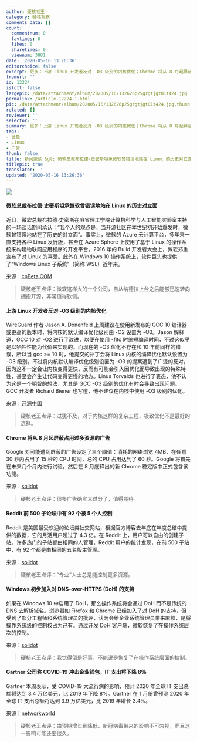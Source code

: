 ```yaml
---
author: 硬核老王
category: 硬核观察
comments_data: []
count:
  commentnum: 0
  favtimes: 0
  likes: 0
  sharetimes: 0
  viewnum: 3881
date: '2020-05-16 13:26:36'
editorchoice: false
excerpt: 更多：上游 Linux 开发者反对 -O3 级别的内核优化；Chrome 将从 8 月起屏蔽占用过多资源的广告
fromurl: ''
id: 12224
islctt: false
largepic: /data/attachment/album/202005/16/132626p25grgtjgt01t424.jpg
permalink: /article-12224-1.html
pic: /data/attachment/album/202005/16/132626p25grgtjgt01t424.jpg.thumb.jpg
related: []
reviewer: ''
selector: ''
summary: 更多：上游 Linux 开发者反对 -O3 级别的内核优化；Chrome 将从 8 月起屏蔽占用过多资源的广告
tags:
- 微软
- Linux
- 广告
thumb: false
title: 新闻速读 &gt; 微软总裁布拉德·史密斯坦承微软曾错误地站在 Linux 的历史对立面
titlepic: true
translator: ''
updated: '2020-05-16 13:26:36'
---
```


![](/data/attachment/album/202005/16/132626p25grgtjgt01t424.jpg)


#### 微软总裁布拉德·史密斯坦承微软曾错误地站在 Linux 的历史对立面


近日，微软总裁布拉德·史密斯在麻省理工学院计算机科学与人工智能实验室主持的一场谈话期间承认：“我个人的观点是，当开源社区在本世纪初开始爆发时，微软曾错误地站在了历史的对立面”。事实上，微软的 Azure 云计算平台，多年来一直支持各种 Linux 发行版，甚至在 Azure Sphere 上使用了基于 Linux 的操作系统来构建物联网应用程序的开发平台。2016 年的 Build 开发者大会上，微软郑重宣布了对 Linux 的喜爱。此外在 Windows 10 操作系统上，软件巨头也提供了“Windows Linux 子系统”（简称 WSL）近年来。


来源：[cnBeta.COM](https://www.cnbeta.com/articles/tech/979813.htm)



> 
> 硬核老王点评：微软这样大的一个公司，自从纳德拉上台之后能够迅速转向拥抱开源，非常值得钦佩。
> 
> 
> 


#### 上游 Linux 开发者反对 -O3 级别的内核优化


WireGuard 作者 Jason A. Donenfeld 上周建议在使用新发布的 GCC 10 编译器或更高的版本时，将内核的默认编译优化级别由 -O2 设置为 -O3。Jason 解释道，GCC 10 对 -O2 进行了改进，以便在使用 -flto 时缩短编译时间，不过这似乎是以牺牲性能为代价来实现的。而现在的 -O3 优化不存在和 10 年前同样的错误，所以当 gcc >= 10 时，他提交的补丁会将 Linux 内核的编译优化默认设置为 -O3 级别。不过将内核默认编译优化级别设置为 -O3 的提案遭到了广泛的反对，因为这不一定会让内核变得更快，反而有可能会引入因优化而导致出现的特殊特性，甚至会产生让代码变得更慢的地方。Linus Torvalds 也进行了表态，他不认为这是一个明智的想法，尤其是 GCC -O3 级别的优化有时会导致出现问题。GCC 开发者 Richard Biener 也写道，他不建议在内核中使用 -O3 级别的优化。


来源：[开源中国](https://www.oschina.net/news/115696/linux-upstream-against-o3-optimize-kernal)



> 
> 硬核老王点评：过犹不及，对于内核这样的复杂工程，极致优化不是最好的选择。
> 
> 
> 


#### Chrome 将从 8 月起屏蔽占用过多资源的广告


Google 对可能遭到屏蔽的广告设定了三个阈值：消耗的网络浏览 4MB，在任意 30 秒内占用了 15 秒的 CPU 时间，总的 CPU 占用达到了 60 秒。Google 将首先在未来几个月内进行试验，然后在 8 月底释出的新 Chrome 稳定版中正式包含该功能。


来源：[solidot](https://www.solidot.org/story?sid=64377)



> 
> 硬核老王点评：很多广告确实太过分了，值得期待。
> 
> 
> 


#### Reddit 前 500 子论坛中有 92 个被 5 个人控制


Reddit 是美国最受欢迎的论坛类社交网站，根据官方博客去年底在年度总结中提供的数据，它的月活用户超过了 4.3 亿。在 Reddit 上，用户可以自由的创建子站。许多热门的子站都由相同的人管理，Reddit 用户的统计发现，在前 500 子站中，有 92 个都是由相同的五名版主管理。


来源：[solidot](https://www.solidot.org/story?sid=64367)



> 
> 硬核老王点评：“专业”人士总是能控制更多资源。
> 
> 
> 


#### Windows 初步加入对 DNS-over-HTTPS (DoH) 的支持


如果在 Windows 10 中启用了 DoH，那么操作系统将会通过 DoH 而不是传统的 DNS 去解析域名。浏览器如 Firefox 和 Chrome 已经加入了对 DoH 的支持，但受到了部分工程师和系统管理员的批评，认为会给企业系统管理员带来麻烦，是将操作系统级的控制权占为己有。通过开发 DoH 客户端，微软恢复了在操作系统层次的控制。


来源：[solidot](https://www.solidot.org/story?sid=64364)



> 
> 硬核老王点评：我觉得倒是好事，不能说是恢复了在操作系统层面的控制。
> 
> 
> 


#### Gartner 公司称 COVID-19 冲击企业钱包，IT 支出将下降 8％


Gartner 本周表示，受 COVID-19 大流行病的影响，预计 2020 年全球 IT 支出总额将达到 3.4 万亿美元，比 2019 年下降 8%。Gartner 在 1 月份曾预测 2020 年全球 IT 支出总额将达到 3.9 万亿美元，比 2019 年增长 3.4%。


来源：[networkworld](https://www.networkworld.com/article/3544008/gartner-it-spending-will-drop-8-as-covid-19-hits-enterprise-wallets.html)



> 
> 硬核老王点评：由预期增长到降低，新冠病毒带来的影响不可忽视，而且这一影响可能还要很久。
> 
> 
>
